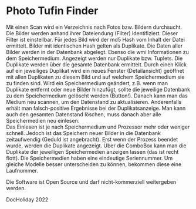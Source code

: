 Photo Tufin Finder
==================

Mit einen Scan wird ein Verzeichnis nach Fotos bzw. Bildern durchsucht. 
Die Bilder werden anhand ihrer Dateiendung (Filter) identifiziert. Dieser Filter ist einstellbar.
Für jedes Bild wird der md5 Hash vom Inhalt der Datei ermittelt. Bilder mit identischen Hash gelten als Duplikate.
Die Daten aller Bilder werden in der Datenbank abgelegt. Ebenso die wmi Informationen zu dem Speichermedium.
Angezeigt werden nur Duplikate bzw. Tuplets. Die Duplikate werden über die gesamte Datenbank ermittelt.
Durch einen Klick auf ein jeweiliges Duplikat wird ein neues Fenster (Detailansicht) geöffnet mit allen Duplikaten
zu diesem Bild und auf welchem Speichermedium sie zu finden sind.
Wird ein Speichermedium geändert, z.B. wenn man Duplikate entfernt oder neue Bilder hinzufügt, sollte die jeweilige
Datenbank zu dem Speichermedium gelöscht werden (Button!).
Danach kann man das Medium neu scannen, um den Datenstand zu aktualisieren. Anderenfalls erhält man falsch-positive
Ergebnisse bei der Duplikatsanzeige. Man kann auch den gesamten Datenstand löschen, muss danach aber alle Speichermedien
neu einlesen.   
Das Einlesen ist je nach Speichermedium und Prozessor mehr oder weniger schnell. Jedoch ist das Speichern neuer Bilder
in die Datenbank zeitaufwendig (Geduld ist angebracht). Erst wenn der Prozess beendet wurde, werden die Duplikate
angezeigt. 
Über die ComboBox kann man die Duplikate der jeweiligen Speichermedien anzeigen lassen (das ist recht flott). 
Die Speichermedien haben eine eindeutige Seriennummer. Um gleiche Modelle besser unterscheiden zu können, bekommen diese
eine Laufnummer.

Die Software ist Open Source und darf nicht-kommerziell weitergeben werden.  

DocHoliday 2022

